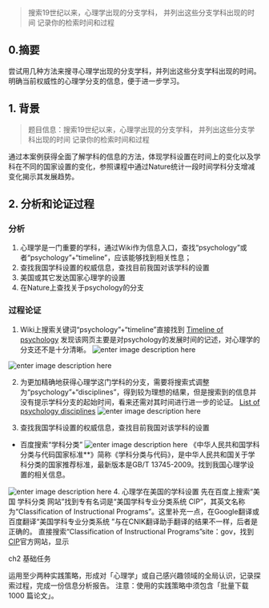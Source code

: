 > 搜索19世纪以来，心理学出现的分支学科， 并列出这些分支学科出现的时间 记录你的检索时间和过程

## 0.摘要

尝试用几种方法来搜寻心理学出现的分支学科，并列出这些分支学科出现的时间。明确当前权威性的心理学分支的信息，便于进一步学习。

## 1. 背景

> 题目信息：搜索19世纪以来，心理学出现的分支学科， 并列出这些分支学科出现的时间 记录你的检索时间和过程

通过本案例获得全面了解学科的信息的方法，体现学科设置在时间上的变化以及学科在不同的国家设置的变化，参照课程中通过Nature统计一段时间学科分支增减变化揭示其发展趋势。


## 2. 分析和论证过程
### 分析
1. 心理学是一门重要的学科，通过Wiki作为信息入口，查找“psychology”或者“psychology”+“timeline”，应该能够找到相关性息；
2. 查找我国学科设置的权威信息，查找目前我国对该学科的设置
3. 美国或其它发达国家心理学的设置
4. 在Nature上查找关于psychology的分支
### 过程论证

1. Wiki上搜索关键词“psychology”+“timeline”直接找到 [Timeline of psychology](https://en.wikipedia.org/wiki/Timeline_of_psychology)
发现该网页主要是对psychology的发展时间的记述，对心理学的分支还不是十分清晰。
![enter image description here](http://pgxvcs297.bkt.clouddn.com/psychology-1.png)


![enter image description here](http://pgxvcs297.bkt.clouddn.com/psychology2.png)


2. 为更加精确地获得心理学这门学科的分支，需要将搜索式调整为“psychology”+“disciplines”，得到较为理想的结果，但是搜索到的信息并没有提示学科分支的起始时间，看来还需对其时间进行进一步的论证。
[List of psychology disciplines](https://en.wikipedia.org/wiki/List_of_psychology_disciplines)
![enter image description here](http://pgxvcs297.bkt.clouddn.com/psychology3.png)

3. 查找我国学科设置的权威信息，查找目前我国对该学科的设置
 - 百度搜索“学科分类”
![enter image description here](http://pgxvcs297.bkt.clouddn.com/psychology4.png)
《中华人民共和国学科分类与代码国家标准**》简称《学科分类与代码》，是中华人民共和国关于学科分类的国家推荐标准，最新版本是GB/T 13745-2009。找到我国心理学设置的相关信息。

![enter image description here](http://pgxvcs297.bkt.clouddn.com/psychology5.png)
4. 心理学在美国的学科设置
先在百度上搜索“美国 学科分类 网站”找到专有名词是“美国学科专业分类系统 CIP”，其英文名称为“Classification of Instructional Programs”。这里补充一点，在Google翻译或百度翻译“美国学科专业分类系统 ”与在CNIK翻译助手翻译的结果不一样，后者是正确的。
直接搜索“Classification of Instructional Programs”site：gov，找到[CIP](https://nces.ed.gov/ipeds/cipcode/cipdetail.aspx?y=55&cipid=88525)官方网站，显示



ch2 基础任务

运用至少两种实践策略，形成对「心理学」或自己感兴趣领域的全局认识，记录探索过程，完成一份信息分析报告。
注意：使用的实践策略中须包含「批量下载 1000 篇论文」。


<!--stackedit_data:
eyJoaXN0b3J5IjpbLTcxMDE1MDc4MSw1OTUxMDM2MjIsLTIwOD
g3NDY2MTIsMTI2OTY5MTEwNl19
-->
